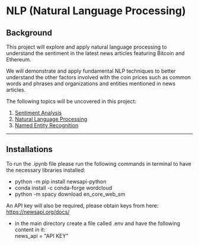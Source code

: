 # NLP (Natural Language Processing)

## Background

This project will explore and  apply natural language processing to understand the sentiment in the latest news articles featuring Bitcoin and Ethereum. 

We will demonstrate and apply fundamental NLP techniques to better understand the other factors involved with the coin prices such as common words and phrases and organizations and entities mentioned in news articles.

The following topics will be uncovered in this project:

1. [Sentiment Analysis](#1---Sentiment-Analysis)
2. [Natural Language Processing](#2---Natural-Language-Processing)
3. [Named Entity Recognition](#3---Named-Entity-Recognition)

---


## Installations

To run the .ipynb file please run the following commands in terminal to have the necessary libraries installed:

- python -m pip install newsapi-python
- conda install -c conda-forge wordcloud 
- python -m spacy download en_core_web_sm


An API key will also be required, please obtain keys from here:
https://newsapi.org/docs/


- in the main directory create a file called .env and have the following content in it:
<br>news_api = "API KEY"